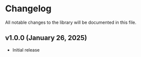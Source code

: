 # Changelog

All notable changes to the library will be documented in this file.

## v1.0.0 (January 26, 2025)

- Initial release
